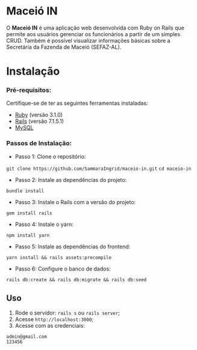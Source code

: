 # Maceió IN

O **Maceió IN** é uma aplicação web desenvolvida com Ruby on Rails que permite aos usuários gerenciar os funcionários a partir de um simples CRUD. Também é possível visualizar informações básicas sobre a Secretária da Fazenda de Maceió (SEFAZ-AL).


# Instalação

### Pré-requisitos:

Certifique-se de ter as seguintes ferramentas instaladas: 
- [Ruby](https://www.ruby-lang.org/en/downloads/) (versão 3.1.0)
- [Rails](https://rubyonrails.org/) (versão 7.1.5.1) 
- [MySQL](https://www.mysql.com/downloads/)

### Passos de Instalação:

- Passo 1:  Clone o repositório:

```git clone https://github.com/SammaraIngrid/maceio-in.git```
```cd maceio-in```

- Passo 2:  Instale as dependências do projeto:

```bundle install```

- Passo 3: Instale o Rails com a versão do projeto:

```gem install rails```

- Passo 4: Instale o yarn:

```npm install yarn```

- Passo 5: Instale as dependências do frontend:

```yarn install && rails assets:precompile```

- Passo 6:  Configure o banco de dados:

```rails db:create && rails db:migrate && rails db:seed```

##  Uso

1. Rode o servidor: ```rails s```  ou ```rails server```;
2. Acesse `http://localhost:3000`;
3. Acesse com as credenciais:
```
admin@gmail.com
123456
```

